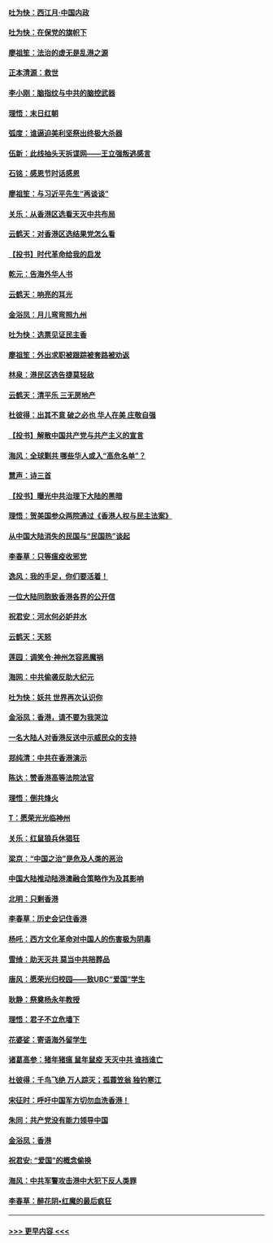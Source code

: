 #### [吐为快：西江月·中国内政](../pages/nsc993/n11692071.md?t=12011101) 
#### [吐为快：在保党的旗帜下](../pages/nsc993/n11691188.md?t=12011101) 
#### [廖祖笙：法治的虚无是乱港之源](../pages/nsc993/n11690605.md?t=12011101) 
#### [正本清源：救世](../pages/nsc993/n11689134.md?t=12011101) 
#### [李小刚：脑指纹与中共的脑控武器](../pages/nsc993/n11688900.md?t=12011101) 
#### [理悟：末日红朝](../pages/nsc993/n11688829.md?t=12011101) 
#### [弧度：谁逼迫美利坚祭出终极大杀器](../pages/nsc993/n11688735.md?t=12011101) 
#### [伍新：此线抽头天拆谍网——王立强叛逃感言](../pages/nsc993/n11687981.md?t=12011101) 
#### [石铭：感恩节时话感恩](../pages/nsc993/n11687568.md?t=12011101) 
#### [廖祖笙：与习近平先生“再谈谈”](../pages/nsc993/n11687005.md?t=12011101) 
#### [关乐：从香港区选看天灭中共布局](../pages/nsc993/n11686647.md?t=12011101) 
#### [云鹤天：对香港区选结果党怎么看](../pages/nsc993/n11686216.md?t=12011101) 
#### [【投书】时代革命给我的启发](../pages/nsc993/n11684287.md?t=12011101) 
#### [乾元：告海外华人书](../pages/nsc993/n11684044.md?t=12011101) 
#### [云鹤天：响亮的耳光](../pages/nsc993/n11684254.md?t=12011101) 
#### [金浴凤：月儿弯弯照九州](../pages/nsc993/n11684231.md?t=12011101) 
#### [吐为快：选票见证民主香](../pages/nsc993/n11684206.md?t=12011101) 
#### [廖祖笙：外出求职被跟踪被套路被劝返](../pages/nsc993/n11683874.md?t=12011101) 
#### [林泉：港民区选告捷莫轻敌](../pages/nsc993/n11683930.md?t=12011101) 
#### [云鹤天：清平乐 三无房地产](../pages/nsc993/n11681521.md?t=12011101) 
#### [杜彼得：出其不意 破之必也 华人在美 庄敬自强](../pages/nsc993/n11679554.md?t=12011101) 
#### [【投书】解散中国共产党与共产主义的宣言](../pages/nsc993/n11679177.md?t=12011101) 
#### [海风：全球剿共 哪些华人或入“高危名单”？](../pages/nsc993/n11678617.md?t=12011101) 
#### [慧声：诗三首](../pages/nsc993/n11678848.md?t=12011101) 
#### [【投书】曝光中共治理下大陆的黑暗](../pages/nsc993/n11678674.md?t=12011101) 
#### [理悟：贺美国参众两院通过《香港人权与民主法案》](../pages/nsc993/n11678104.md?t=12011101) 
#### [从中国大陆消失的民国与“民国热”谈起](../pages/nsc993/n11678075.md?t=12011101) 
#### [李春草：只等瘟疫收邪党](../pages/nsc993/n11677308.md?t=12011101) 
#### [逸风：我的手足，你们要活着！](../pages/nsc993/n11676352.md?t=12011101) 
#### [一位大陆同胞致香港各界的公开信](../pages/nsc993/n11675761.md?t=12011101) 
#### [祝君安：河水何必妒井水](../pages/nsc993/n11675746.md?t=12011101) 
#### [云鹤天：天怒](../pages/nsc993/n11675718.md?t=12011101) 
#### [莲园：调笑令‧神州怎容恶魔祸](../pages/nsc993/n11675648.md?t=12011101) 
#### [海网：中共偷袭反助大纪元](../pages/nsc993/n11673515.md?t=12011101) 
#### [吐为快：妖共 世界再次认识你](../pages/nsc993/n11673506.md?t=12011101) 
#### [金浴凤：香港，请不要为我哭泣](../pages/nsc993/n11673248.md?t=12011101) 
#### [一名大陆人对香港反送中示威民众的支持](../pages/nsc993/n11672615.md?t=12011101) 
#### [郑纯清：中共在香港演示](../pages/nsc993/n11670539.md?t=12011101) 
#### [陈达：赞香港高等法院法官](../pages/nsc993/n11669542.md?t=12011101) 
#### [理悟：倒共烽火](../pages/nsc993/n11668844.md?t=12011101) 
#### [T：愿荣光光临神州](../pages/nsc993/n11668421.md?t=12011101) 
#### [关乐：红鼠狼兵休猖狂](../pages/nsc993/n11668378.md?t=12011101) 
#### [梁京：“中国之治”是危及人类的恶治](../pages/nsc993/n11668328.md?t=12011101) 
#### [中国大陆推动陆港澳融合策略作为及其影响](../pages/nsc993/n11668157.md?t=12011101) 
#### [北明：只剩香港](../pages/nsc993/n11668002.md?t=12011101) 
#### [李春草：历史会记住香港](../pages/nsc993/n11667927.md?t=12011101) 
#### [杨吒：西方文化革命对中国人的伤害极为阴毒](../pages/nsc993/n11664521.md?t=12011101) 
#### [雪绮：助天灭共 莫当中共陪葬品](../pages/nsc993/n11662650.md?t=12011101) 
#### [唐风：愿荣光归校园——致UBC“爱国”学生](../pages/nsc993/n11662194.md?t=12011101) 
#### [耿静：祭奠杨永年教授](../pages/nsc993/n11662514.md?t=12011101) 
#### [理悟：君子不立危墙下](../pages/nsc993/n11662172.md?t=12011101) 
#### [花婆娑：寄语海外留学生](../pages/nsc993/n11662121.md?t=12011101) 
#### [诸葛高参：猪年猪瘟 鼠年鼠疫 天灭中共 谁挡谁亡](../pages/nsc993/n11661980.md?t=12011101) 
#### [杜彼得：千鸟飞绝 万人踪灭；孤蓑笠翁 独钓寒江](../pages/nsc993/n11661170.md?t=12011101) 
#### [宋征时：呼吁中国军方切勿血洗香港！](../pages/nsc993/n11415318.md?t=12011101) 
#### [朱同：共产党没有能力领导中国](../pages/nsc993/n11660421.md?t=12011101) 
#### [金浴凤：香港](../pages/nsc993/n11660419.md?t=12011101) 
#### [祝君安: “爱国”的概念偷换](../pages/nsc993/n11659706.md?t=12011101) 
#### [海风：中共军警攻击港中大犯下反人类罪](../pages/nsc993/n11659632.md?t=12011101) 
#### [李春草：醉花阴•红魔的最后疯狂](../pages/nsc993/n11659287.md?t=12011101) 

----
#### [ >>> 更早内容 <<< ](../indexes/nsc993-earlier.md)
